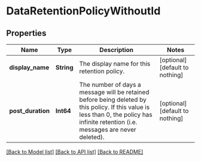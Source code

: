 # DataRetentionPolicyWithoutId


## Properties
Name | Type | Description | Notes
------------ | ------------- | ------------- | -------------
**display_name** | **String** | The display name for this retention policy. | [optional] [default to nothing]
**post_duration** | **Int64** | The number of days a message will be retained before being deleted by this policy. If this value is less than 0, the policy has infinite retention (i.e. messages are never deleted).  | [optional] [default to nothing]


[[Back to Model list]](../README.md#models) [[Back to API list]](../README.md#api-endpoints) [[Back to README]](../README.md)


